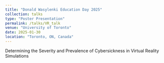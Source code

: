 ```yaml
---
title: "Donald Wasylenki Education Day 2025"
collection: talks
type: "Poster Presentation"
permalink: /talks/VR_talk
venue: "University of Toronto"
date: 2025-01-30
location: "Toronto, ON, Canada"
---
```


Determining the Severity and Prevalence of Cybersickness in Virtual Reality Simulations
